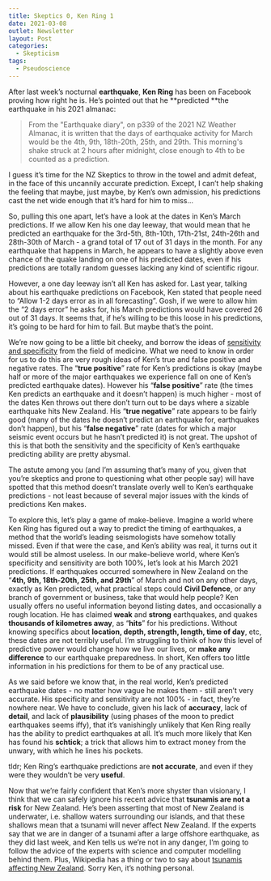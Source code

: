 ```yaml
---
title: Skeptics 0, Ken Ring 1
date: 2021-03-08
outlet: Newsletter
layout: Post
categories:
  - Skepticism
tags:
  - Pseudoscience
---
```


After last week’s nocturnal **earthquake**, **Ken Ring** has been on Facebook proving how right he is. He’s pointed out that he **predicted **the earthquake in his 2021 almanac:

<!-- more -->

> From the "Earthquake diary", on p339 of the 2021 NZ Weather Almanac, it is written that the days of earthquake activity for March would be the 4th, 9th, 18th-20th, 25th, and 29th. This morning's shake struck at 2 hours after midnight, close enough to 4th to be counted as a prediction.

I guess it’s time for the NZ Skeptics to throw in the towel and admit defeat, in the face of this uncannily accurate prediction. Except, I can’t help shaking the feeling that maybe, just maybe, by Ken’s own admission, his predictions cast the net wide enough that it’s hard for him to miss...

So, pulling this one apart, let’s have a look at the dates in Ken’s March predictions. If we allow Ken his one day leeway, that would mean that he predicted an earthquake for the 3rd-5th, 8th-10th, 17th-21st, 24th-26th and 28th-30th of March - a grand total of 17 out of 31 days in the month. For any earthquake that happens in March, he appears to have a slightly above even chance of the quake landing on one of his predicted dates, even if his predictions are totally random guesses lacking any kind of scientific rigour.

However, a one day leeway isn’t all Ken has asked for. Last year, talking about his earthquake predictions on Facebook, Ken stated that people need to “Allow 1-2 days error as in all forecasting”. Gosh, if we were to allow him the “2 days error” he asks for, his March predictions would have covered 26 out of 31 days. It seems that, if he’s willing to be this loose in his predictions, it’s going to be hard for him to fail. But maybe that’s the point.

We’re now going to be a little bit cheeky, and borrow the ideas of [sensitivity and specificity](https://en.wikipedia.org/wiki/Sensitivity_and_specificity) from the field of medicine. What we need to know in order for us to do this are very rough ideas of Ken’s true and false positive and negative rates. The “**true positive**” rate for Ken’s predictions is okay (maybe half or more of the major earthquakes we experience fall on one of Ken’s predicted earthquake dates). However his “**false positive**” rate (the times Ken predicts an earthquake and it doesn’t happen) is much higher - most of the dates Ken throws out there don’t turn out to be days where a sizable earthquake hits New Zealand. His “**true negative**” rate appears to be fairly good (many of the dates he doesn’t predict an earthquake for, earthquakes don’t happen), but his “**false negative**” rate (dates for which a major seismic event occurs but he hasn’t predicted it) is not great. The upshot of this is that both the sensitivity and the specificity of Ken’s earthquake predicting ability are pretty abysmal.

The astute among you (and I’m assuming that’s many of you, given that you’re skeptics and prone to questioning what other people say) will have spotted that this method doesn’t translate overly well to Ken’s earthquake predictions - not least because of several major issues with the kinds of predictions Ken makes.

To explore this, let’s play a game of make-believe. Imagine a world where Ken Ring has figured out a way to predict the timing of earthquakes, a method that the world’s leading seismologists have somehow totally missed. Even if that were the case, and Ken’s ability was real, it turns out it would still be almost useless. In our make-believe world, where Ken’s specificity and sensitivity are both 100%, let’s look at his March 2021 predictions. If earthquakes occurred somewhere in New Zealand on the “**4th, 9th, 18th-20th, 25th, and 29th**” of March and not on any other days, exactly as Ken predicted, what practical steps could **Civil Defence**, or any branch of government or business, take that would help people? Ken usually offers no useful information beyond listing dates, and occasionally a rough location. He has claimed **weak** and **strong** earthquakes, and quakes **thousands of kilometres away**, as “**hits**” for his predictions. Without knowing specifics about **location, depth, strength, length, time of day**, etc, these dates are not terribly useful. I’m struggling to think of how this level of predictive power would change how we live our lives, or **make any difference** to our earthquake preparedness. In short, Ken offers too little information in his predictions for them to be of any practical use.

As we said before we know that, in the real world, Ken’s predicted earthquake dates - no matter how vague he makes them - still aren’t very accurate. His specificity and sensitivity are not 100% - in fact, they’re nowhere near. We have to conclude, given his lack of **accuracy**, lack of **detail**, and lack of **plausibility** (using phases of the moon to predict earthquakes seems iffy), that it’s vanishingly unlikely that Ken Ring really has the ability to predict earthquakes at all. It’s much more likely that Ken has found his **schtick**; a trick that allows him to extract money from the unwary, with which he lines his pockets.

tldr; Ken Ring’s earthquake predictions are **not accurate**, and even if they were they wouldn’t be very **useful**.

Now that we’re fairly confident that Ken’s more shyster than visionary, I think that we can safely ignore his recent advice that **tsunamis are not a risk** for New Zealand. He’s been asserting that most of New Zealand is underwater, i.e. shallow waters surrounding our islands, and that these shallows mean that a tsunami will never affect New Zealand. If the experts say that we are in danger of a tsunami after a large offshore earthquake, as they did last week, and Ken tells us we’re not in any danger, I’m going to follow the advice of the experts with science and computer modelling behind them. Plus, Wikipedia has a thing or two to say about [tsunamis affecting New Zealand](https://en.wikipedia.org/wiki/List_of_tsunamis_affecting_New_Zealand). Sorry Ken, it’s nothing personal.
